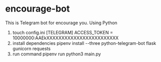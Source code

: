 # encourage-bot
This is Telegram bot for encourage you. Using Python
1. touch config.ini
[TELEGRAM]
ACCESS_TOKEN = 10000000:AAEkXXXXXXXXXXXXXXXXXXXXXXXX
2. install dependencies
pipenv install --three python-telegram-bot flask gunicorn requests
3. run command
pipenv run python3 main.py
